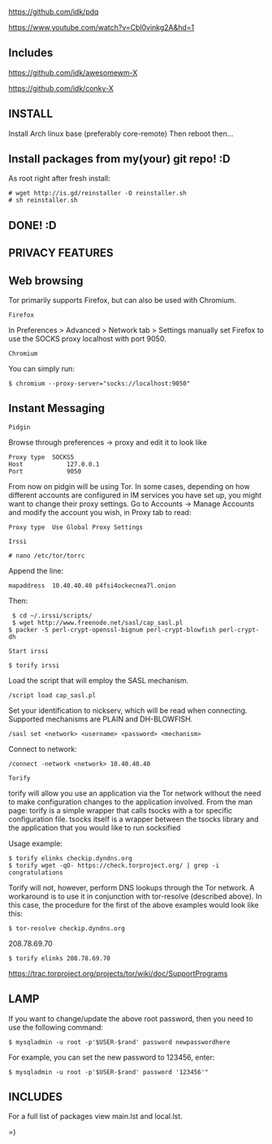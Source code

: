 https://github.com/idk/pdq

https://www.youtube.com/watch?v=Cbl0vinkg2A&hd=1


Includes
--------

https://github.com/idk/awesomewm-X

https://github.com/idk/conky-X


INSTALL
-------

Install Arch linux base (preferably core-remote)
Then reboot then...
    
Install packages from my(your) git repo! :D
-------------------------------------------

As root right after fresh install:

	# wget http://is.gd/reinstaller -O reinstaller.sh
	# sh reinstaller.sh


DONE! :D
--------


PRIVACY FEATURES
----------------


Web browsing
------------

Tor primarily supports Firefox, but can also be used with Chromium.

`Firefox`

In Preferences > Advanced > Network tab > Settings manually set Firefox to use the SOCKS proxy localhost with port 9050.

`Chromium`

You can simply run:

	$ chromium --proxy-server="socks://localhost:9050"


Instant Messaging
-----------------

`Pidgin`

Browse through preferences -> proxy and edit it to look like

	Proxy type 	SOCKS5
	Host 	        127.0.0.1
	Port 	        9050

From now on pidgin will be using Tor. In some cases, depending on how different accounts are configured in IM services you have set up, you might want to change their proxy settings. Go to Accounts -> Manage Accounts and modify the account you wish, in Proxy tab to read:

	Proxy type 	Use Global Proxy Settings

`Irssi`

	# nano /etc/tor/torrc

Append the line:

	mapaddress  10.40.40.40 p4fsi4ockecnea7l.onion

Then:

	 $ cd ~/.irssi/scripts/
	 $ wget http://www.freenode.net/sasl/cap_sasl.pl
	$ packer -S perl-crypt-openssl-bignum perl-crypt-blowfish perl-crypt-dh

`Start irssi`

	$ torify irssi

Load the script that will employ the SASL mechanism.
	
	/script load cap_sasl.pl

Set your identification to nickserv, which will be read when connecting. Supported mechanisms are PLAIN and DH-BLOWFISH.
	
	/sasl set <network> <username> <password> <mechanism>

Connect to network:

	/connect -network <network> 10.40.40.40

`Torify`

torify will allow you use an application via the Tor network without the need to make configuration changes to the application involved. From the man page:
torify is a simple wrapper that calls tsocks with a tor specific configuration file. tsocks itself is a wrapper between the tsocks library and the application that you would like to run socksified

Usage example:

	$ torify elinks checkip.dyndns.org
	$ torify wget -qO- https://check.torproject.org/ | grep -i congratulations

Torify will not, however, perform DNS lookups through the Tor network. A workaround is to use it in conjunction with tor-resolve (described above). In this case, the procedure for the first of the above examples would look like this:

	$ tor-resolve checkip.dyndns.org

208.78.69.70
	
	$ torify elinks 208.78.69.70


https://trac.torproject.org/projects/tor/wiki/doc/SupportPrograms


LAMP
----

If you want to change/update the above root password, then you need to use the following command:

	$ mysqladmin -u root -p'$USER-$rand' password newpasswordhere

For example, you can set the new password to 123456, enter:

	$ mysqladmin -u root -p'$USER-$rand' password '123456'"


INCLUDES
--------

For a full list of packages view main.lst and local.lst.

=)
